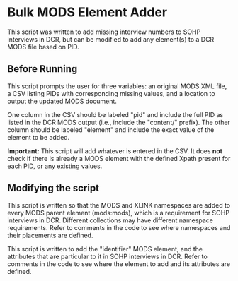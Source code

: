 # Bulk MODS Element Adder

This script was written to add missing interview numbers to SOHP interviews in DCR, but can be modified to add any element(s) to a DCR MODS file based on PID.

## Before Running

This script prompts the user for three variables: an original MODS XML file, a CSV listing PIDs with corresponding missing values, and a location to output the updated MODS document.

One column in the CSV should be labeled "pid" and include the full PID as listed in the DCR MODS output (i.e., include the "content/" prefix). The other column should be labeled "element" and include the exact value of the element to be added.

**Important:** This script will add whatever is entered in the CSV. It does **not** check if there is already a MODS element with the defined Xpath present for each PID, or any existing values.

## Modifying the script

This script is written so that the MODS and XLINK namespaces are added to every MODS parent element (mods:mods), which is a requirement for SOHP interviews in DCR. Different collections may have different namespace requirements. Refer to comments in the code to see where namespaces and their placements are defined.

This script is written to add the "identifier" MODS element, and the attributes that are particular to it in SOHP interviews in DCR. Refer to comments in the code to see where the element to add and its attributes are defined. 
